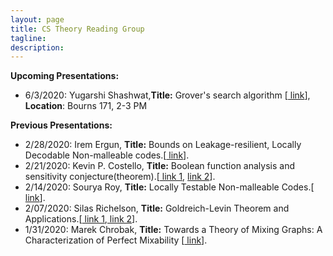 ```yaml
---
layout: page
title: CS Theory Reading Group 
tagline: 
description: 
---
```

**Upcoming Presentations:**  
* 6/3/2020: Yugarshi Shashwat,**Title:** Grover's search algorithm [[ link](https://en.wikipedia.org/wiki/Grover%27s_algorithm)], **Location**: Bourns 171, 2-3 PM 


**Previous Presentations:**
* 2/28/2020: Irem Ergun, **Title:** Bounds on Leakage-resilient, Locally Decodable Non-malleable codes.[[ link](https://eprint.iacr.org/2017/015)].  
* 2/21/2020: Kevin P. Costello, **Title:** Boolean function analysis and sensitivity conjecture(theorem).[[ link 1](https://arxiv.org/abs/1907.00847), [ link 2](https://www.cs.stanford.edu/~knuth/papers/huang.pdf)].   
* 2/14/2020: Sourya Roy, **Title:** Locally Testable Non-malleable Codes.[[ link](https://eccc.weizmann.ac.il/report/2019/117/)].  
* 2/07/2020: Silas Richelson, **Title:** Goldreich-Levin Theorem and Applications.[[ link 1](https://theory.stanford.edu/~trevisan/cs276/lecture12.pdf),[ link 2](https://eprint.iacr.org/2019/1195)].  
* 1/31/2020: Marek Chrobak, **Title:** Towards a Theory of Mixing Graphs: A Characterization of Perfect Mixability [[ link](https://arxiv.org/pdf/1806.08875.pdf)]. 
